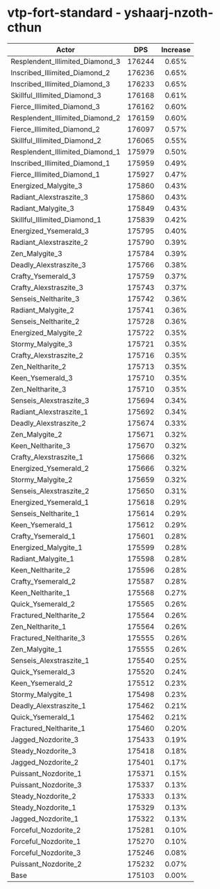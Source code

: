 # vtp-fort-standard - yshaarj-nzoth-cthun
| Actor | DPS | Increase |
|---|:---:|:---:|
|Resplendent_Illimited_Diamond_3|176244|0.65%|
|Inscribed_Illimited_Diamond_2|176236|0.65%|
|Inscribed_Illimited_Diamond_3|176233|0.65%|
|Skillful_Illimited_Diamond_3|176168|0.61%|
|Fierce_Illimited_Diamond_3|176162|0.60%|
|Resplendent_Illimited_Diamond_2|176159|0.60%|
|Fierce_Illimited_Diamond_2|176097|0.57%|
|Skillful_Illimited_Diamond_2|176065|0.55%|
|Resplendent_Illimited_Diamond_1|175979|0.50%|
|Inscribed_Illimited_Diamond_1|175959|0.49%|
|Fierce_Illimited_Diamond_1|175927|0.47%|
|Energized_Malygite_3|175860|0.43%|
|Radiant_Alexstraszite_3|175860|0.43%|
|Radiant_Malygite_3|175849|0.43%|
|Skillful_Illimited_Diamond_1|175839|0.42%|
|Energized_Ysemerald_3|175795|0.40%|
|Radiant_Alexstraszite_2|175790|0.39%|
|Zen_Malygite_3|175784|0.39%|
|Deadly_Alexstraszite_3|175766|0.38%|
|Crafty_Ysemerald_3|175759|0.37%|
|Crafty_Alexstraszite_3|175743|0.37%|
|Senseis_Neltharite_3|175742|0.36%|
|Radiant_Malygite_2|175741|0.36%|
|Senseis_Neltharite_2|175728|0.36%|
|Energized_Malygite_2|175722|0.35%|
|Stormy_Malygite_3|175721|0.35%|
|Crafty_Alexstraszite_2|175716|0.35%|
|Zen_Neltharite_2|175713|0.35%|
|Keen_Ysemerald_3|175710|0.35%|
|Zen_Neltharite_3|175710|0.35%|
|Senseis_Alexstraszite_3|175694|0.34%|
|Radiant_Alexstraszite_1|175692|0.34%|
|Deadly_Alexstraszite_2|175674|0.33%|
|Zen_Malygite_2|175671|0.32%|
|Keen_Neltharite_3|175670|0.32%|
|Crafty_Alexstraszite_1|175666|0.32%|
|Energized_Ysemerald_2|175666|0.32%|
|Stormy_Malygite_2|175659|0.32%|
|Senseis_Alexstraszite_2|175650|0.31%|
|Energized_Ysemerald_1|175618|0.29%|
|Senseis_Neltharite_1|175614|0.29%|
|Keen_Ysemerald_1|175612|0.29%|
|Crafty_Ysemerald_1|175601|0.28%|
|Energized_Malygite_1|175599|0.28%|
|Radiant_Malygite_1|175598|0.28%|
|Keen_Neltharite_2|175596|0.28%|
|Crafty_Ysemerald_2|175587|0.28%|
|Keen_Neltharite_1|175568|0.27%|
|Quick_Ysemerald_2|175565|0.26%|
|Fractured_Neltharite_2|175564|0.26%|
|Zen_Neltharite_1|175564|0.26%|
|Fractured_Neltharite_3|175555|0.26%|
|Zen_Malygite_1|175555|0.26%|
|Senseis_Alexstraszite_1|175540|0.25%|
|Quick_Ysemerald_3|175520|0.24%|
|Keen_Ysemerald_2|175512|0.23%|
|Stormy_Malygite_1|175498|0.23%|
|Deadly_Alexstraszite_1|175462|0.21%|
|Quick_Ysemerald_1|175462|0.21%|
|Fractured_Neltharite_1|175460|0.20%|
|Jagged_Nozdorite_3|175433|0.19%|
|Steady_Nozdorite_3|175418|0.18%|
|Jagged_Nozdorite_2|175401|0.17%|
|Puissant_Nozdorite_1|175371|0.15%|
|Puissant_Nozdorite_3|175337|0.13%|
|Steady_Nozdorite_2|175333|0.13%|
|Steady_Nozdorite_1|175329|0.13%|
|Jagged_Nozdorite_1|175322|0.13%|
|Forceful_Nozdorite_2|175281|0.10%|
|Forceful_Nozdorite_1|175270|0.10%|
|Forceful_Nozdorite_3|175246|0.08%|
|Puissant_Nozdorite_2|175232|0.07%|
|Base|175103|0.00%|
